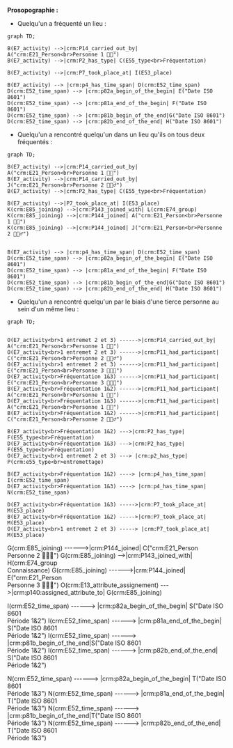 **Prosopographie :**  
- Quelqu'un a fréquenté un lieu :
  
```mermaid
graph TD;

B(E7_activity) -->|crm:P14_carried_out_by| A("crm:E21_Person<br>Personne 1 👩🏼")
B(E7_activity) -->|crm:P2_has_type| C(E55_type<br>Fréquentation)

B(E7_activity) -->|crm:P7_took_place_at| I(E53_place)

B(E7_activity) --> |crm:p4_has_time_span| D(crm:E52_time_span)
D(crm:E52_time_span) --> |crm:p82a_begin_of_the_begin| E("Date ISO 8601")
D(crm:E52_time_span) --> |crm:p81a_end_of_the_begin| F("Date ISO 8601")
D(crm:E52_time_span) --> |crm:p81b_begin_of_the_end|G("Date ISO 8601")
D(crm:E52_time_span) --> |crm:p82b_end_of_the_end| H("Date ISO 8601")
```

- Quelqu'un a rencontré quelqu'un dans un lieu qu'ils on tous deux fréquentés :
  
```mermaid
graph TD;

B(E7_activity) -->|crm:P14_carried_out_by| A("crm:E21_Person<br>Personne 1 👩🏼")
B(E7_activity) -->|crm:P14_carried_out_by| J("crm:E21_Person<br>Personne 2 🧔🏻‍♂️")
B(E7_activity) -->|crm:P2_has_type| C(E55_type<br>Fréquentation)

B(E7_activity) -->|P7_took_place_at| I(E53_place)
K(crm:E85_joining) -->|crm:P143_joined_with| L(crm:E74_group)
K(crm:E85_joining) -->|crm:P144_joined| A("crm:E21_Person<br>Personne 1 👩🏼")
K(crm:E85_joining) -->|crm:P144_joined| J("crm:E21_Person<br>Personne 2 🧔🏻‍♂️")


B(E7_activity) --> |crm:p4_has_time_span| D(crm:E52_time_span)
D(crm:E52_time_span) --> |crm:p82a_begin_of_the_begin| E("Date ISO 8601")
D(crm:E52_time_span) --> |crm:p81a_end_of_the_begin| F("Date ISO 8601")
D(crm:E52_time_span) --> |crm:p81b_begin_of_the_end|G("Date ISO 8601")
D(crm:E52_time_span) --> |crm:p82b_end_of_the_end| H("Date ISO 8601")

```

- Quelqu'un a rencontré quelqu'un par le biais d'une tierce personne au sein d'un même lieu :

```mermaid
graph TD;


O(E7_activity<br>1 entremet 2 et 3) ------>|crm:P14_carried_out_by| A("crm:E21_Person<br>Personne 1 👩🏼")
O(E7_activity<br>1 entremet 2 et 3) ------>|crm:P11_had_participant| C("crm:E21_Person<br>Personne 2 🧔🏻‍♂️")
O(E7_activity<br>1 entremet 2 et 3) ------>|crm:P11_had_participant| E("crm:E21_Person<br>Personne 3 👩🏻‍🦰")
D(E7_activity<br>Fréquentation 1&3) ------>|crm:P11_had_participant| E("crm:E21_Person<br>Personne 3 👩🏻‍🦰")
B(E7_activity<br>Fréquentation 1&2) ------>|crm:P11_had_participant| A("crm:E21_Person<br>Personne 1 👩🏼")
D(E7_activity<br>Fréquentation 1&3) ------>|crm:P11_had_participant| A("crm:E21_Person<br>Personne 1 👩🏼")
B(E7_activity<br>Fréquentation 1&2) ------>|crm:P11_had_participant| C("crm:E21_Person<br>Personne 2 🧔🏻‍♂️")

B(E7_activity<br>Fréquentation 1&2) --->|crm:P2_has_type| F(E55_type<br>Fréquentation)
D(E7_activity<br>Fréquentation 1&3) --->|crm:P2_has_type| F(E55_type<br>Fréquentation)
O(E7_activity<br>1 entremet 2 et 3) ---> |crm:p2_has_type| P(crm:e55_type<br>entremettage)

B(E7_activity<br>Fréquentation 1&2) ----> |crm:p4_has_time_span| I(crm:E52_time_span)
D(E7_activity<br>Fréquentation 1&3) ----> |crm:p4_has_time_span| N(crm:E52_time_span)

D(E7_activity<br>Fréquentation 1&3) ----->|crm:P7_took_place_at| M(E53_place)
B(E7_activity<br>Fréquentation 1&2) ----->|crm:P7_took_place_at| M(E53_place)
O(E7_activity<br>1 entremet 2 et 3) -----> |crm:P7_took_place_at| M(E53_place)

```

























G(crm:E85_joining) ------>|crm:P144_joined| C("crm:E21_Person<br>Personne 2 🧔🏻‍♂️")
G(crm:E85_joining) -->|crm:P143_joined_with| H(crm:E74_group<br>Connaissance)
G(crm:E85_joining) ------>|crm:P144_joined| E("crm:E21_Person<br>Personne 3 👩🏻‍🦰")
O(crm:E13_attribute_assignement) --->|crm:p140:assigned_attribute_to| G(crm:E85_joining)

I(crm:E52_time_span) ------> |crm:p82a_begin_of_the_begin| S("Date ISO 8601<br>Période 1&2")
I(crm:E52_time_span) ------> |crm:p81a_end_of_the_begin| S("Date ISO 8601<br>Période 1&2")
I(crm:E52_time_span) ------> |crm:p81b_begin_of_the_end|S("Date ISO 8601<br>Période 1&2")
I(crm:E52_time_span) ------> |crm:p82b_end_of_the_end| S("Date ISO 8601<br>Période 1&2")

N(crm:E52_time_span) ------> |crm:p82a_begin_of_the_begin| T("Date ISO 8601<br>Période 1&3")
N(crm:E52_time_span) ------> |crm:p81a_end_of_the_begin| T("Date ISO 8601<br>Période 1&3")
N(crm:E52_time_span) ------> |crm:p81b_begin_of_the_end|T("Date ISO 8601<br>Période 1&3")
N(crm:E52_time_span) ------> |crm:p82b_end_of_the_end| T("Date ISO 8601<br>Période 1&3")

